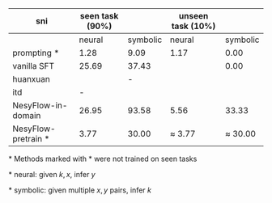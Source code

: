 |sni         | seen task (90%) |            |unseen task (10%) |         |
|-----------|-----------|-------------|-----------| ---------|
|           | neural    | symbolic    | neural    | symbolic |
| prompting * | 1.28      | 9.09      |  1.17     |    0.00  |
| vanilla SFT | 25.69   | 37.43       |           |    0.00  |
| huanxuan  |           | -           |           |          |
| itd       | -         |             |           |          |
| NesyFlow-in-domain | 26.95 | 93.58  |    5.56   |   33.33   |
| NesyFlow-pretrain * | 3.77  | 30.00   |   $\approx$ 3.77       | $\approx$ 30.00         |

\* Methods marked with * were not trained on seen tasks

\* neural: given $k, x$, infer $y$

\* symbolic: given multiple $x, y$ pairs, infer $k$